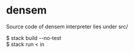 # densem
Source code of densem interpreter lies under src/  

$ stack build --no-test  
$ stack run < in  
